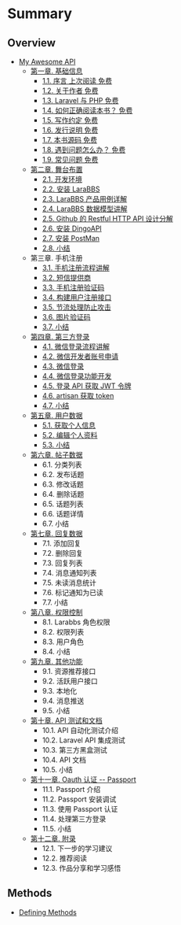 # Summary

## Overview

* [My Awesome API](README.md)
  * [第一章. 基础信息](di-yi-7ae0-ji-chu-xin-xi.md)
    * [1.1. 序言 上次阅读  免费](di-yi-7ae0-ji-chu-xin-xi/11-xu-yan-shang-ci-yue-du-mian-fei.md)
    * [1.2. 关于作者 免费](di-yi-7ae0-ji-chu-xin-xi/12-guan-yu-zuo-zhe-mian-fei.md)
    * [1.3. Laravel 与 PHP 免费](di-yi-7ae0-ji-chu-xin-xi/13-laravel-yu-php-mian-fei.md)
    * [1.4. 如何正确阅读本书？ 免费](di-yi-7ae0-ji-chu-xin-xi/14-ru-he-zheng-que-yue-du-ben-shu-ff1f-mian-fei.md)
    * [1.5. 写作约定 免费](di-yi-7ae0-ji-chu-xin-xi/15-xie-zuo-yue-ding-mian-fei.md)
    * [1.6. 发行说明 免费](di-yi-7ae0-ji-chu-xin-xi/16-fa-xing-shuo-ming-mian-fei.md)
    * [1.7. 本书源码 免费](di-yi-7ae0-ji-chu-xin-xi/17-ben-shu-yuan-ma-mian-fei.md)
    * [1.8. 遇到问题怎么办？ 免费](di-yi-7ae0-ji-chu-xin-xi/18-yu-dao-wen-ti-zen-yao-ban-ff1f-mian-fei.md)
    * [1.9. 常见问题 免费](di-yi-7ae0-ji-chu-xin-xi/19-chang-jian-wen-ti-mian-fei.md)
  * [第二章. 舞台布置](di-er-7ae0-wu-tai-bu-zhi.md)
    * [2.1. 开发环境](di-er-7ae0-wu-tai-bu-zhi/21-kai-fa-huan-jing.md)
    * [2.2. 安装 LaraBBS](di-er-7ae0-wu-tai-bu-zhi/22-an-zhuang-larabbs.md)
    * [2.3. LaraBBS 产品用例详解](di-er-7ae0-wu-tai-bu-zhi/23-larabbs-chan-pin-yong-li-xiang-jie.md)
    * [2.4. LaraBBS 数据模型讲解](di-er-7ae0-wu-tai-bu-zhi/24-larabbs-shu-ju-mo-xing-jiang-jie.md)
    * [2.5. Github 的 Restful HTTP API 设计分解](di-er-7ae0-wu-tai-bu-zhi/25-github-de-restful-http-api-she-ji-fen-jie.md)
    * [2.6. 安装 DingoAPI](di-er-7ae0-wu-tai-bu-zhi/26-an-zhuang-dingoapi.md)
    * [2.7. 安装 PostMan](di-er-7ae0-wu-tai-bu-zhi/27-an-zhuang-postman.md)
    * [2.8. 小结](di-er-7ae0-wu-tai-bu-zhi/28-xiao-jie.md)
  * 第三章. 手机注册
    * [3.1. 手机注册流程讲解](31-shou-ji-zhu-ce-liu-cheng-jiang-jie.md)
    * [3.2. 短信提供商](32-duan-xin-ti-gong-shang.md)
    * [3.3. 手机注册验证码](33-shou-ji-zhu-ce-yan-zheng-ma.md)
    * [3.4. 构建用户注册接口](34-gou-jian-yong-hu-zhu-ce-jie-kou.md)
    * [3.5. 节流处理防止攻击](35-jie-liu-chu-li-fang-zhi-gong-ji.md)
    * [3.6. 图片验证码](36-tu-pian-yan-zheng-ma.md)
    * [3.7. 小结](37-xiao-jie.md)
  * [第四章. 第三方登录](di-si-7ae0-di-san-fang-deng-lu.md)
    * [4.1. 微信登录流程讲解](di-si-7ae0-di-san-fang-deng-lu/41-wei-xin-deng-lu-liu-cheng-jiang-jie.md)
    * [4.2. 微信开发者账号申请](di-si-7ae0-di-san-fang-deng-lu/42-wei-xin-kai-fa-zhe-zhang-hao-shen-qing.md)
    * [4.3. 微信登录](di-si-7ae0-di-san-fang-deng-lu/43-wei-xin-deng-lu.md)
    * [4.4. 微信登录功能开发](di-si-7ae0-di-san-fang-deng-lu/44-wei-xin-deng-lu-gong-neng-kai-fa.md)
    * [4.5. 登录 API 获取 JWT 令牌](di-si-7ae0-di-san-fang-deng-lu/45-deng-lu-api-huo-qu-jwt-ling-pai.md)
    * [4.6. artisan 获取 token](di-si-7ae0-di-san-fang-deng-lu/46-artisan-huo-qu-token.md)
    * [4.7. 小结](di-si-7ae0-di-san-fang-deng-lu/47-xiao-jie.md)
  * [第五章. 用户数据](di-wu-7ae0-yong-hu-shu-ju.md)
    * [5.1. 获取个人信息](di-wu-7ae0-yong-hu-shu-ju/51-huo-qu-ge-ren-xin-xi.md)
    * [5.2. 编辑个人资料](di-wu-7ae0-yong-hu-shu-ju/52-bian-ji-ge-ren-zi-liao.md)
    * [5.3. 小结](di-wu-7ae0-yong-hu-shu-ju/53-xiao-jie.md)
  * [第六章. 帖子数据](di-liu-7ae0-tie-zi-shu-ju.md)
    * 6.1. 分类列表
    * 6.2. 发布话题
    * 6.3. 修改话题
    * 6.4. 删除话题
    * 6.5. 话题列表
    * 6.6. 话题详情
    * 6.7. 小结
  * [第七章. 回复数据](di-qi-7ae0-hui-fu-shu-ju.md)
    * 7.1. 添加回复
    * 7.2. 删除回复
    * 7.3. 回复列表
    * 7.4. 消息通知列表
    * 7.5. 未读消息统计
    * 7.6. 标记通知为已读
    * 7.7. 小结
  * [第八章. 权限控制](di-ba-7ae0-quan-xian-kong-zhi.md)
    * 8.1. Larabbs 角色权限
    * 8.2. 权限列表
    * 8.3. 用户角色
    * 8.4. 小结
  * [第九章. 其他功能](di-jiu-7ae0-qi-ta-gong-neng.md)
    * 9.1. 资源推荐接口
    * 9.2. 活跃用户接口
    * 9.3. 本地化
    * 9.4. 消息推送
    * 9.5. 小结
  * [第十章. API 测试和文档](di-shi-7ae0-api-ce-shi-he-wen-dang.md)
    * 10.1. API 自动化测试介绍
    * 10.2. Laravel API 集成测试
    * 10.3. 第三方黑盒测试
    * 10.4. API 文档
    * 10.5. 小结
  * [第十一章. Oauth 认证 -- Passport](di-shi-yi-7ae0-oauth-ren-zheng-passport.md)
    * 11.1. Passport 介绍
    * 11.2. Passport 安装调试
    * 11.3. 使用 Passport 认证
    * 11.4. 处理第三方登录
    * 11.5. 小结
  * [第十二章. 附录](di-shi-er-7ae0-fu-lu.md)
    * 12.1. 下一步的学习建议
    * 12.2. 推荐阅读
    * 12.3. 作品分享和学习感悟

## Methods

* [Defining Methods](methods.md)

